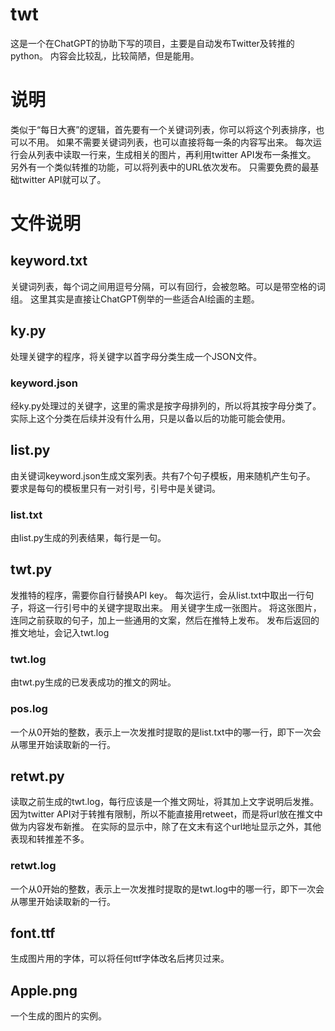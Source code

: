 # twt
这是一个在ChatGPT的协助下写的项目，主要是自动发布Twitter及转推的python。
内容会比较乱，比较简陋，但是能用。

# 说明
类似于“每日大赛”的逻辑，首先要有一个关键词列表，你可以将这个列表排序，也可以不用。
如果不需要关键词列表，也可以直接将每一条的内容写出来。
每次运行会从列表中读取一行来，生成相关的图片，再利用twitter API发布一条推文。
另外有一个类似转推的功能，可以将列表中的URL依次发布。
只需要免费的最基础twitter API就可以了。

# 文件说明
## keyword.txt
关键词列表，每个词之间用逗号分隔，可以有回行，会被忽略。可以是带空格的词组。
这里其实是直接让ChatGPT例举的一些适合AI绘画的主题。
## ky.py
处理关键字的程序，将关键字以首字母分类生成一个JSON文件。
### keyword.json
经ky.py处理过的关键字，这里的需求是按字母排列的，所以将其按字母分类了。
实际上这个分类在后续并没有什么用，只是以备以后的功能可能会使用。
## list.py
由关键词keyword.json生成文案列表。共有7个句子模板，用来随机产生句子。
要求是每句的模板里只有一对引号，引号中是关键词。
### list.txt
由list.py生成的列表结果，每行是一句。
## twt.py
发推特的程序，需要你自行替换API key。
每次运行，会从list.txt中取出一行句子，将这一行引号中的关键字提取出来。
用关键字生成一张图片。
将这张图片，连同之前获取的句子，加上一些通用的文案，然后在推特上发布。
发布后返回的推文地址，会记入twt.log
### twt.log
由twt.py生成的已发表成功的推文的网址。
### pos.log
一个从0开始的整数，表示上一次发推时提取的是list.txt中的哪一行，即下一次会从哪里开始读取新的一行。
## retwt.py
读取之前生成的twt.log，每行应该是一个推文网址，将其加上文字说明后发推。
因为twitter API对于转推有限制，所以不能直接用retweet，而是将url放在推文中做为内容发布新推。
在实际的显示中，除了在文末有这个url地址显示之外，其他表现和转推差不多。
### retwt.log
一个从0开始的整数，表示上一次发推时提取的是twt.log中的哪一行，即下一次会从哪里开始读取新的一行。
## font.ttf
生成图片用的字体，可以将任何ttf字体改名后拷贝过来。
## Apple.png
一个生成的图片的实例。

